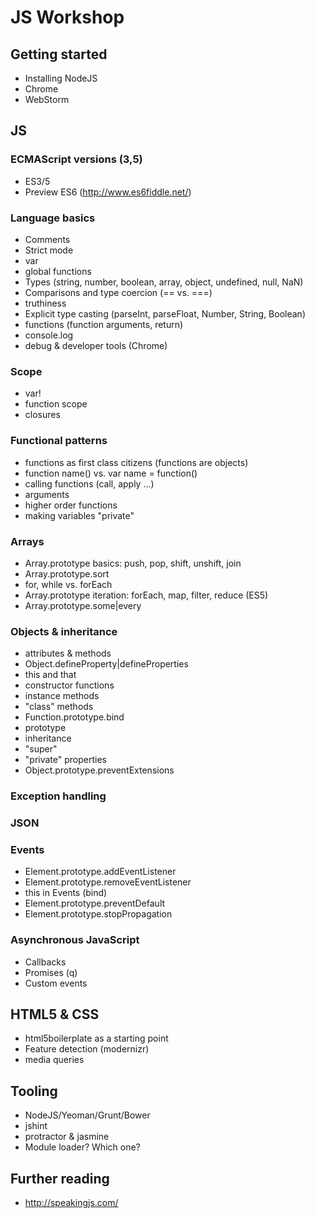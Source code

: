 # JS Workshop

## Getting started

* Installing NodeJS
* Chrome
* WebStorm

## JS

### ECMAScript versions (3,5)

* ES3/5
* Preview ES6 (http://www.es6fiddle.net/)


### Language basics

* Comments
* Strict mode
* var
* global functions
* Types (string, number, boolean, array, object, undefined, null, NaN)
* Comparisons and type coercion (== vs. ===)
* truthiness
* Explicit type casting (parseInt, parseFloat, Number, String, Boolean)
* functions (function arguments, return)
* console.log
* debug & developer tools (Chrome)


### Scope

* var!
* function scope
* closures


### Functional patterns

* functions as first class citizens (functions are objects)
* function name() vs. var name = function()
* calling functions (call, apply ...)
* arguments
* higher order functions
* making variables "private"


### Arrays

* Array.prototype basics: push, pop, shift, unshift, join
* Array.prototype.sort
* for, while vs. forEach
* Array.prototype iteration: forEach, map, filter, reduce (ES5)
* Array.prototype.some|every


### Objects & inheritance

* attributes & methods
* Object.defineProperty|defineProperties
* this and that
* constructor functions
* instance methods
* "class" methods
* Function.prototype.bind
* prototype
* inheritance
* "super"
* "private" properties
* Object.prototype.preventExtensions


### Exception handling

### JSON

### Events

* Element.prototype.addEventListener
* Element.prototype.removeEventListener
* this in Events (bind)
* Element.prototype.preventDefault
* Element.prototype.stopPropagation

### Asynchronous JavaScript

* Callbacks
* Promises (q)
* Custom events


## HTML5 & CSS

* html5boilerplate as a starting point
* Feature detection (modernizr)
* media queries


## Tooling

* NodeJS/Yeoman/Grunt/Bower
* jshint
* protractor & jasmine
* Module loader? Which one?

## Further reading

* http://speakingjs.com/
